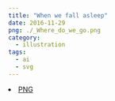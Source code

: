 ```yaml
---
title: "When we fall asleep"
date: 2016-11-29
png: ./_Where_do_we_go.png
category:
  - illustration
tags:
  - ai
  - svg
---
```

<li><a href="./_Where_do_we_go.png" download className="btn-png">PNG</a></li>